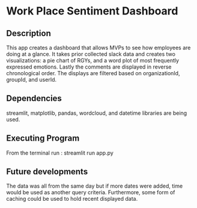 # Work Place Sentiment Dashboard

## Description

This app creates a dashboard that allows MVPs to see how employees are doing at a glance. It takes prior collected slack data and creates two visualizations: a pie chart of RGYs, and a word plot of most frequently expressed emotions. Lastly the comments are displayed in reverse chronological order. 
The displays are filtered based on organizationId, groupId, and userId. 

## Dependencies 
streamlit, matplotlib, pandas, wordcloud, and datetime libraries are being used. 

## Executing Program 
From the terminal run : streamlit run app.py

## Future developments 
The data was all from the same day but if more dates were added, time would be used as another query criteria. Furthermore, some form of caching could be used to hold recent displayed data. 
